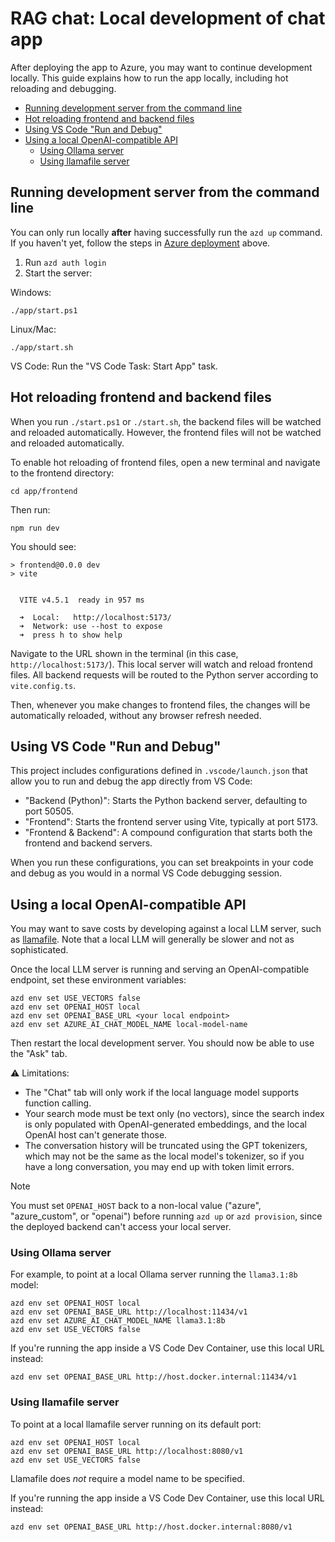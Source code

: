 # RAG chat: Local development of chat app

After deploying the app to Azure, you may want to continue development locally. This guide explains how to run the app locally, including hot reloading and debugging.

* [Running development server from the command line](#running-development-server-from-the-command-line)
* [Hot reloading frontend and backend files](#hot-reloading-frontend-and-backend-files)
* [Using VS Code "Run and Debug"](#using-vs-code-run-and-debug)
* [Using a local OpenAI-compatible API](#using-a-local-openai-compatible-api)
  * [Using Ollama server](#using-ollama-server)
  * [Using llamafile server](#using-llamafile-server)

## Running development server from the command line

You can only run locally **after** having successfully run the `azd up` command. If you haven't yet, follow the steps in [Azure deployment](../README.md#azure-deployment) above.

1. Run `azd auth login`
2. Start the server:

  Windows:

  ```shell
  ./app/start.ps1
  ```

  Linux/Mac:

  ```shell
  ./app/start.sh
  ```

  VS Code: Run the "VS Code Task: Start App" task.

## Hot reloading frontend and backend files

When you run `./start.ps1` or `./start.sh`, the backend files will be watched and reloaded automatically. However, the frontend files will not be watched and reloaded automatically.

To enable hot reloading of frontend files, open a new terminal and navigate to the frontend directory:

```shell
cd app/frontend
```

Then run:

```shell
npm run dev
```

You should see:

```shell
> frontend@0.0.0 dev
> vite


  VITE v4.5.1  ready in 957 ms

  ➜  Local:   http://localhost:5173/
  ➜  Network: use --host to expose
  ➜  press h to show help
```

Navigate to the URL shown in the terminal (in this case, `http://localhost:5173/`).  This local server will watch and reload frontend files. All backend requests will be routed to the Python server according to `vite.config.ts`.

Then, whenever you make changes to frontend files, the changes will be automatically reloaded, without any browser refresh needed.

## Using VS Code "Run and Debug"

This project includes configurations defined in `.vscode/launch.json` that allow you to run and debug the app directly from VS Code:

* "Backend (Python)": Starts the Python backend server, defaulting to port 50505.
* "Frontend": Starts the frontend server using Vite, typically at port 5173.
* "Frontend & Backend": A compound configuration that starts both the frontend and backend servers.

When you run these configurations, you can set breakpoints in your code and debug as you would in a normal VS Code debugging session.

## Using a local OpenAI-compatible API

You may want to save costs by developing against a local LLM server, such as
[llamafile](https://github.com/Mozilla-Ocho/llamafile/). Note that a local LLM
will generally be slower and not as sophisticated.

Once the local LLM server is running and serving an OpenAI-compatible endpoint, set these environment variables:

```shell
azd env set USE_VECTORS false
azd env set OPENAI_HOST local
azd env set OPENAI_BASE_URL <your local endpoint>
azd env set AZURE_AI_CHAT_MODEL_NAME local-model-name
```

Then restart the local development server.
You should now be able to use the "Ask" tab.

⚠️ Limitations:

* The "Chat" tab will only work if the local language model supports function calling.
* Your search mode must be text only (no vectors), since the search index is only populated with OpenAI-generated embeddings, and the local OpenAI host can't generate those.
* The conversation history will be truncated using the GPT tokenizers, which may not be the same as the local model's tokenizer, so if you have a long conversation, you may end up with token limit errors.

> [!NOTE]
> You must set `OPENAI_HOST` back to a non-local value ("azure", "azure_custom", or "openai")
> before running `azd up` or `azd provision`, since the deployed backend can't access your local server.

### Using Ollama server

For example, to point at a local Ollama server running the `llama3.1:8b` model:

```shell
azd env set OPENAI_HOST local
azd env set OPENAI_BASE_URL http://localhost:11434/v1
azd env set AZURE_AI_CHAT_MODEL_NAME llama3.1:8b
azd env set USE_VECTORS false
```

If you're running the app inside a VS Code Dev Container, use this local URL instead:

```shell
azd env set OPENAI_BASE_URL http://host.docker.internal:11434/v1
```

### Using llamafile server

To point at a local llamafile server running on its default port:

```shell
azd env set OPENAI_HOST local
azd env set OPENAI_BASE_URL http://localhost:8080/v1
azd env set USE_VECTORS false
```

Llamafile does *not* require a model name to be specified.

If you're running the app inside a VS Code Dev Container, use this local URL instead:

```shell
azd env set OPENAI_BASE_URL http://host.docker.internal:8080/v1
```
